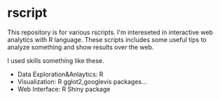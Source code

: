 # rscript
This repository is for various rscripts. 
I'm intereseted in interactive web analytics with R language.
These scripts includes some useful tips to analyze something and show results 
over the web.

I used skills something like these.
- Data Exploration&Anlaytics: R 
- Visualization: R gglot2,googlevis packages... 
- Web Interface: R Shiny package

